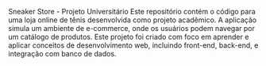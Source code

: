 Sneaker Store - Projeto Universitário
Este repositório contém o código para uma loja online de tênis desenvolvida como projeto acadêmico.
A aplicação simula um ambiente de e-commerce, onde os usuários podem navegar por um catálogo de produtos. Este projeto foi criado com foco em aprender e aplicar conceitos de desenvolvimento web, incluindo front-end, back-end, e integração com banco de dados.
